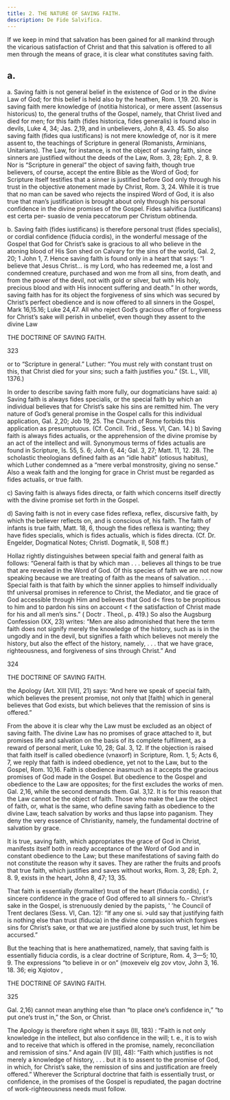 ```yaml
---
title: 2. THE NATURE OF SAVING FAITH.
description: De Fide Salvifica.
---
```


If we keep in mind that salvation has been gained for all mankind through the vicarious satisfaction of Christ and that this salvation is offered to all men through the means of grace, it is clear what constitutes saving faith.

## a.

a. Saving faith is not general belief in the existence of God or in the divine Law of God; for this belief is held also by the heathen, Rom. 1,19. 20. Nor is saving faith mere knowledge of (notitia historica), or mere assent (assensus historicus) to, the general truths of the Gospel, namely, that Christ lived and died for men; for this faith (fides historica, fides generalis) is found also in devils, Luke 4, 34; Jas. 2,19, and in unbelievers, John 8, 43. 45. So also saving faith (fides qua iustificans) is not mere knowledge of, nor is it mere assent to, the teachings of Scripture in general (Romanists, Arminians, Unitarians). The Law, for instance, is not the object of saving faith, since sinners are justified without the deeds of the Law, Rom. 3, 28; Eph. 2, 8. 9. Nor is “Scripture in general” the object of saving faith, though true believers, of course, accept the entire Bible as the Word of God; for Scripture itself testifies that a sinner is justified before God only through his trust in the objective atonement made by Christ, Rom. 3, 24. While it is true that no man can be saved who rejects the inspired Word of God, it is also true that man’s justification is brought about only through his personal confidence in the divine promises of the Gospel. Fides salvifica (iustificans) est certa per- suasio de venia peccatorum per Christum obtinenda. 

b. Saving faith (fides iustificans) is therefore personal trust (fides specialis), or cordial confidence (fiducia cordis), in the wonderful message of the Gospel that God for Christ’s sake is gracious to all who believe in the atoning blood of His Son shed on Calvary for the sins of the world, Gal. 2, 20; 1 John 1, 7. Hence saving faith is found only in a heart that says: “I believe that Jesus Christ... is my Lord, who has redeemed me, a lost and condemned creature, purchased and won me from all sins, from death, and from the power of the devil, not with gold or silver, but with His holy, precious blood and with His innocent suffering and death.” In other words, saving faith has for its object the forgiveness of sins which was secured by Christ’s perfect obedience and is now offered to all sinners in the Gospel, Mark 16,15.16; Luke 24,47. All who reject God’s gracious offer of forgiveness for Christ’s sake will perish in unbelief, even though they assent to the divine Law 



THE DOCTRINE OF SAVING FAITH. 


323 


or to “Scripture in general.” Luther: “You must rely with constant trust on this, that Christ died for your sins; such a faith justifies you.” (St. L., VIII, 1376.) 

In order to describe saving faith more fully, our dogmaticians have said: a) Saving faith is always fides specialis, or the special faith by which an individual believes that for Christ’s sake his sins are remitted him. The very nature of God’s general promise in the Gospel calls for this individual application, Gal. 2,20; Job 19, 25. The Church of Rome forbids this application as presumptuous. (Cf. Concil. Trid., Sess. VI, Can. 14.) b) Saving faith is always fides actualis, or the apprehension of the divine promise by an act of the intellect and will. Synonymous terms of fides actualis are found in Scripture, Is. 55, 5. 6; John 6, 44; Gal. 3, 27; Matt. 11, 12. 28. The scholastic theologians defined faith as an “idle habit” (otiosus habitus), which Luther condemned as a “mere verbal monstrosity, giving no sense.” Also a weak faith and the longing for grace in Christ must be regarded as fides actualis, or true faith. 

c) Saving faith is always fides directa, or faith which concerns itself directly with the divine promise set forth in the Gospel. 

d) Saving faith is not in every case fides reflexa, reflex, discursive faith, by which the believer reflects on, and is conscious of, his faith. The faith of infants is true faith, Matt. 18, 6, though the fides reflexa is wanting; they have fides specialis, which is fides actualis, which is fides directa. (Cf. Dr. Engelder, Dogmatical Notes; Christl. Dogmatik, II, 508 ff.) 

Hollaz rightly distinguishes between special faith and general faith as follows: “General faith is that by which man . . . believes all things to be true that are revealed in the Word of God. Of this species of faith we are not now speaking because we are treating of faith as the means of salvation. . . . Special faith is that faith by which the sinner applies to himself individually thf universal promises in reference to Christ, the Mediator, and tie grace of God accessible through Him and believes that God d< fires to be propitious to him and to pardon his sins on account < f the satisfaction of Christ made for his and all men’s sins.” ( Doctr . Theol., p. 419.) So also the Augsburg Confession (XX, 23) writes: “Men are also admonished that here the term faith does not signify merely the knowledge of the history, such as is in the ungodly and in the devil, but signifies a faith which believes not merely the history, but also the effect of the history, namely, . . . that we have grace, righteousness, and forgiveness of sins through Christ.” And 



324 


THE DOCTRINE OF SAVING FAITH. 


the Apology (Art. XIII [VII], 21) says: “And here we speak of special faith, which believes the present promise, not only that [faith] which in general believes that God exists, but which believes that the remission of sins is offered.” 

From the above it is clear why the Law must be excluded as an object of saving faith. The divine Law has no promises of grace attached to it, but promises life and salvation on the basis of its complete fulfilment, as a reward of personal merit, Luke 10, 28; Gal. 3, 12. If the objection is raised that faith itself is called obedience (vnaxorf) in Scripture, Rom. 1, 5; Acts 6, 7, we reply that faith is indeed obedience, yet not to the Law, but to the Gospel, Rom. 10,16. Faith is obedience inasmuch as it accepts the gracious promises of God made in the Gospel. But obedience to the Gospel and obedience to the Law are opposites; for the first excludes the works of men. Gal. 2,16, while the second demands them. Gal. 3,12. It is for this reason that the Law cannot be the object of faith. Those who make the Law the object of faith, or, what is the same, who define saving faith as obedience to the divine Law, teach salvation by works and thus lapse into paganism. They deny the very essence of Christianity, namely, the fundamental doctrine of salvation by grace. 

It is true, saving faith, which appropriates the grace of God in Christ, manifests itself both in ready acceptance of the Word of God and in constant obedience to the Law; but these manifestations of saving faith do not constitute the reason why it saves. They are rather the fruits and proofs that true faith, which justifies and saves without works, Rom. 3, 28; Eph. 2, 8. 9, exists in the heart, John 8, 47; 13, 35. 

That faith is essentially (formaliter) trust of the heart (fiducia cordis), ( r sincere confidence in the grace of God offered to all sinners fo.- Christ’s sake in the Gospel, is strenuously denied by the papists, ' ’he Council of Trent declares (Sess. VI, Can. 12): “If any one si. >uld say that justifying faith is nothing else than trust (fiducia) in the divine compassion which forgives sins for Christ’s sake, or that we are justified alone by such trust, let him be accursed.” 

But the teaching that is here anathematized, namely, that saving faith is essentially fiducia cordis, is a clear doctrine of Scripture, Rom. 4, 3—5; 10, 9. The expressions “to believe in or on” (moxeveiv elg zov vtov, John 3, 16. 18. 36; eig Xqiotov , 



THE DOCTRINE OF SAVING FAITH. 


325 


Gal. 2,16) cannot mean anything else than “to place one’s confidence in,” “to put one’s trust in,” the Son, or Christ. 

The Apology is therefore right when it says (III, 183) : “Faith is not only knowledge in the intellect, but also confidence in the will; t. e., it is to wish and to receive that which is offered in the promise, namely, reconciliation and remission of sins.” And again (IV [II], 48): “Faith which justifies is not merely a knowledge of history, . . . but it is to assent to the promise of God, in which, for Christ’s sake, the remission of sins and justification are freely offered.” Wherever the Scriptural doctrine that faith is essentially trust, or confidence, in the promises of the Gospel is repudiated, the pagan doctrine of work-righteousness needs must follow. 
